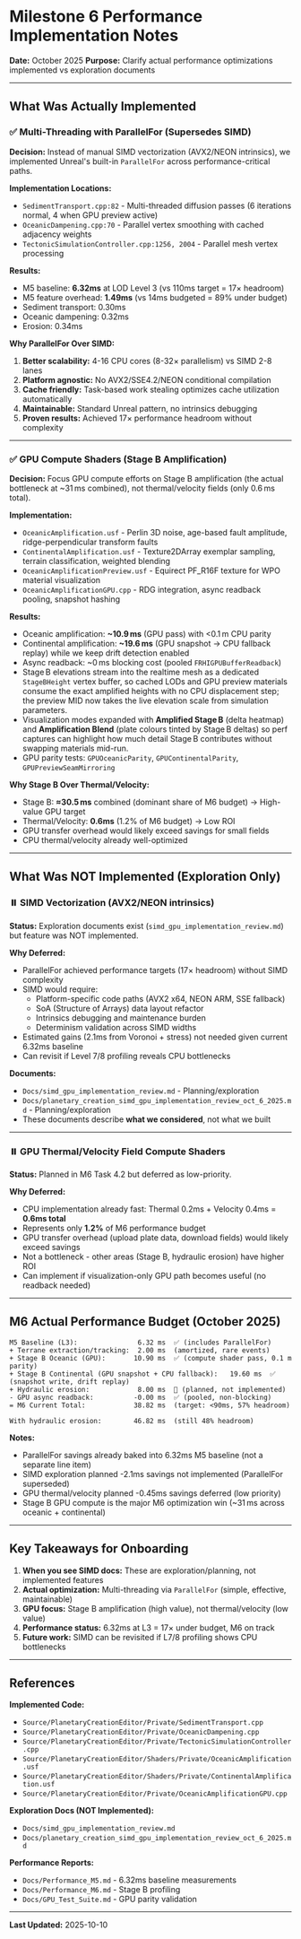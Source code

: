 # Milestone 6 Performance Implementation Notes

**Date:** October 2025
**Purpose:** Clarify actual performance optimizations implemented vs exploration documents

---

## What Was Actually Implemented

### ✅ Multi-Threading with ParallelFor (Supersedes SIMD)

**Decision:** Instead of manual SIMD vectorization (AVX2/NEON intrinsics), we implemented Unreal's built-in `ParallelFor` across performance-critical paths.

**Implementation Locations:**
- `SedimentTransport.cpp:82` - Multi-threaded diffusion passes (6 iterations normal, 4 when GPU preview active)
- `OceanicDampening.cpp:70` - Parallel vertex smoothing with cached adjacency weights
- `TectonicSimulationController.cpp:1256, 2004` - Parallel mesh vertex processing

**Results:**
- M5 baseline: **6.32ms** at LOD Level 3 (vs 110ms target = 17× headroom)
- M5 feature overhead: **1.49ms** (vs 14ms budgeted = 89% under budget)
- Sediment transport: 0.30ms
- Oceanic dampening: 0.32ms
- Erosion: 0.34ms

**Why ParallelFor Over SIMD:**
1. **Better scalability:** 4-16 CPU cores (8-32× parallelism) vs SIMD 2-8 lanes
2. **Platform agnostic:** No AVX2/SSE4.2/NEON conditional compilation
3. **Cache friendly:** Task-based work stealing optimizes cache utilization automatically
4. **Maintainable:** Standard Unreal pattern, no intrinsics debugging
5. **Proven results:** Achieved 17× performance headroom without complexity

---

### ✅ GPU Compute Shaders (Stage B Amplification)

**Decision:** Focus GPU compute efforts on Stage B amplification (the actual bottleneck at ~31 ms combined), not thermal/velocity fields (only 0.6 ms total).

**Implementation:**
- `OceanicAmplification.usf` - Perlin 3D noise, age-based fault amplitude, ridge-perpendicular transform faults
- `ContinentalAmplification.usf` - Texture2DArray exemplar sampling, terrain classification, weighted blending
- `OceanicAmplificationPreview.usf` - Equirect PF_R16F texture for WPO material visualization
- `OceanicAmplificationGPU.cpp` - RDG integration, async readback pooling, snapshot hashing

**Results:**
- Oceanic amplification: **~10.9 ms** (GPU pass) with <0.1 m CPU parity
- Continental amplification: **~19.6 ms** (GPU snapshot → CPU fallback replay) while we keep drift detection enabled
- Async readback: ~0 ms blocking cost (pooled `FRHIGPUBufferReadback`)
- Stage B elevations stream into the realtime mesh as a dedicated `StageBHeight` vertex buffer, so cached LODs and GPU preview materials consume the exact amplified heights with no CPU displacement step; the preview MID now takes the live elevation scale from simulation parameters.
- Visualization modes expanded with **Amplified Stage B** (delta heatmap) and **Amplification Blend** (plate colours tinted by Stage B deltas) so perf captures can highlight how much detail Stage B contributes without swapping materials mid-run.
- GPU parity tests: `GPUOceanicParity`, `GPUContinentalParity`, `GPUPreviewSeamMirroring`

**Why Stage B Over Thermal/Velocity:**
- Stage B: **≈30.5 ms** combined (dominant share of M6 budget) → High-value GPU target
- Thermal/Velocity: **0.6ms** (1.2% of M6 budget) → Low ROI
- GPU transfer overhead would likely exceed savings for small fields
- CPU thermal/velocity already well-optimized

---

## What Was NOT Implemented (Exploration Only)

### ⏸️ SIMD Vectorization (AVX2/NEON intrinsics)

**Status:** Exploration documents exist (`simd_gpu_implementation_review.md`) but feature was NOT implemented.

**Why Deferred:**
- ParallelFor achieved performance targets (17× headroom) without SIMD complexity
- SIMD would require:
  - Platform-specific code paths (AVX2 x64, NEON ARM, SSE fallback)
  - SoA (Structure of Arrays) data layout refactor
  - Intrinsics debugging and maintenance burden
  - Determinism validation across SIMD widths
- Estimated gains (2.1ms from Voronoi + stress) not needed given current 6.32ms baseline
- Can revisit if Level 7/8 profiling reveals CPU bottlenecks

**Documents:**
- `Docs/simd_gpu_implementation_review.md` - Planning/exploration
- `Docs/planetary_creation_simd_gpu_implementation_review_oct_6_2025.md` - Planning/exploration
- These documents describe **what we considered**, not what we built

---

### ⏸️ GPU Thermal/Velocity Field Compute Shaders

**Status:** Planned in M6 Task 4.2 but deferred as low-priority.

**Why Deferred:**
- CPU implementation already fast: Thermal 0.2ms + Velocity 0.4ms = **0.6ms total**
- Represents only **1.2%** of M6 performance budget
- GPU transfer overhead (upload plate data, download fields) would likely exceed savings
- Not a bottleneck - other areas (Stage B, hydraulic erosion) have higher ROI
- Can implement if visualization-only GPU path becomes useful (no readback needed)

---

## M6 Actual Performance Budget (October 2025)

```
M5 Baseline (L3):               6.32 ms  ✅ (includes ParallelFor)
+ Terrane extraction/tracking:  2.00 ms  (amortized, rare events)
+ Stage B Oceanic (GPU):       10.90 ms  ✅ (compute shader pass, 0.1 m parity)
+ Stage B Continental (GPU snapshot + CPU fallback):   19.60 ms  ✅ (snapshot write, drift replay)
+ Hydraulic erosion:            8.00 ms  🔴 (planned, not implemented)
- GPU async readback:          -0.00 ms  ✅ (pooled, non-blocking)
= M6 Current Total:            38.82 ms  (target: <90ms, 57% headroom)

With hydraulic erosion:        46.82 ms  (still 48% headroom)
```

**Notes:**
- ParallelFor savings already baked into 6.32ms M5 baseline (not a separate line item)
- SIMD exploration planned -2.1ms savings not implemented (ParallelFor superseded)
- GPU thermal/velocity planned -0.45ms savings deferred (low priority)
- Stage B GPU compute is the major M6 optimization win (~31 ms across oceanic + continental)

---

## Key Takeaways for Onboarding

1. **When you see SIMD docs:** These are exploration/planning, not implemented features
2. **Actual optimization:** Multi-threading via `ParallelFor` (simple, effective, maintainable)
3. **GPU focus:** Stage B amplification (high value), not thermal/velocity (low value)
4. **Performance status:** 6.32ms at L3 = 17× under budget, M6 on track
5. **Future work:** SIMD can be revisited if L7/8 profiling shows CPU bottlenecks

---

## References

**Implemented Code:**
- `Source/PlanetaryCreationEditor/Private/SedimentTransport.cpp`
- `Source/PlanetaryCreationEditor/Private/OceanicDampening.cpp`
- `Source/PlanetaryCreationEditor/Private/TectonicSimulationController.cpp`
- `Source/PlanetaryCreationEditor/Shaders/Private/OceanicAmplification.usf`
- `Source/PlanetaryCreationEditor/Shaders/Private/ContinentalAmplification.usf`
- `Source/PlanetaryCreationEditor/Private/OceanicAmplificationGPU.cpp`

**Exploration Docs (NOT Implemented):**
- `Docs/simd_gpu_implementation_review.md`
- `Docs/planetary_creation_simd_gpu_implementation_review_oct_6_2025.md`

**Performance Reports:**
- `Docs/Performance_M5.md` - 6.32ms baseline measurements
- `Docs/Performance_M6.md` - Stage B profiling
- `Docs/GPU_Test_Suite.md` - GPU parity validation

---

**Last Updated:** 2025-10-10
